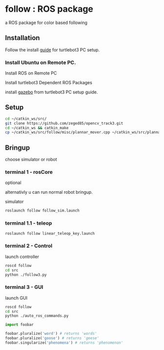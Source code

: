 # follow : ROS package
a ROS package for color based following

## Installation


Follow the install [guide](http://emanual.robotis.com/docs/en/platform/turtlebot3/pc_setup/) for turtlebot3 PC setup.

### Install Ubuntu on Remote PC.

Install ROS on Remote PC

Install turtlebot3 Dependent ROS Packages



install [gazebo](http://emanual.robotis.com/docs/en/platform/turtlebot3/simulation/#turtlebot3-simulation-using-gazebo) from turtlebot3 PC setup guide.



## Setup


```bash
cd ~/catkin_ws/src/
git clone https://github.com/zeged85/opencv_track3.git
cd ~/catkin_ws && catkin_make
cp ~/catkin_ws/src/follow/misc/plannar_mover.cpp ~/catkin_ws/src/plannar_mover/src/

```


## Bringup
choose simulator or robot

### terminal 1 - rosCore
optional

alternativly u can run normal robot bringup.

simulator
```bash
roslaunch follow follow_sim.launch 
```

### terminal 1.1 - teleop

```bash
roslaunch follow linear_teleop_key.launch  
```





### terminal 2 - Control

launch controller
```bash
roscd follow
cd src
python ./follow3.py
```

### terminal 3 - GUI

launch GUI

```bash
roscd follow
cd src
python ./auto_ros_commands.py 
```







```python
import foobar

foobar.pluralize('word') # returns 'words'
foobar.pluralize('goose') # returns 'geese'
foobar.singularize('phenomena') # returns 'phenomenon'
```


